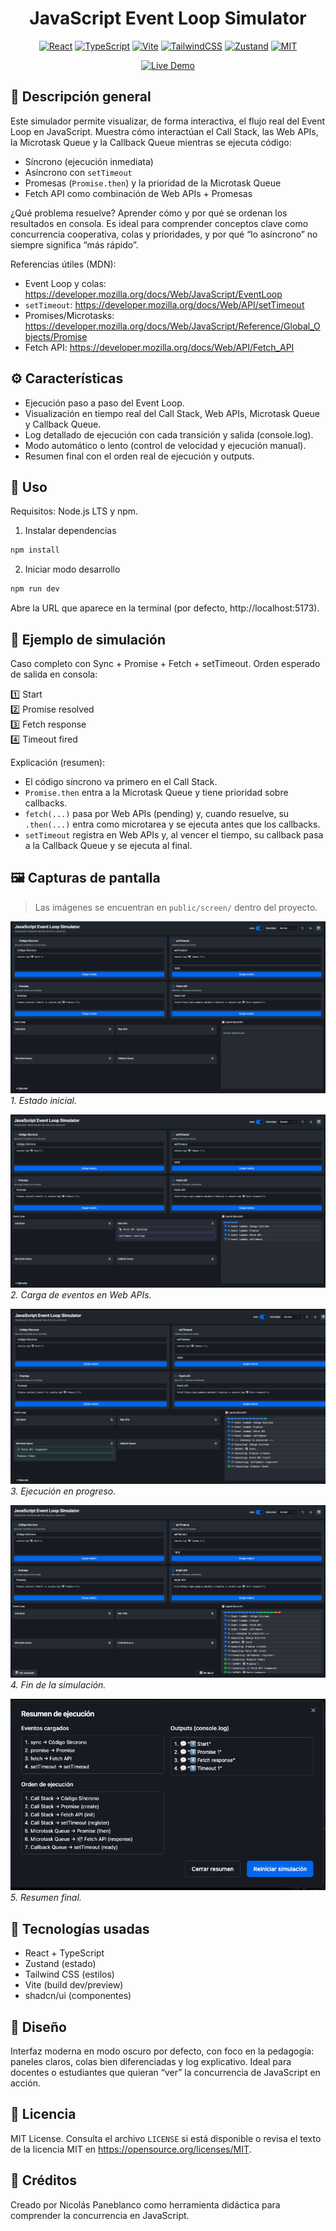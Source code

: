 <div align="center">

# JavaScript Event Loop Simulator

[![React](https://img.shields.io/badge/React-20232A?style=for-the-badge&logo=react&logoColor=61DAFB)](https://react.dev/)
[![TypeScript](https://img.shields.io/badge/TypeScript-3178C6?style=for-the-badge&logo=typescript&logoColor=white)](https://www.typescriptlang.org/)
[![Vite](https://img.shields.io/badge/Vite-646CFF?style=for-the-badge&logo=vite&logoColor=white)](https://vitejs.dev/)
[![TailwindCSS](https://img.shields.io/badge/TailwindCSS-38B2AC?style=for-the-badge&logo=tailwindcss&logoColor=white)](https://tailwindcss.com/)
[![Zustand](https://img.shields.io/badge/Zustand-18181b?style=for-the-badge&logoColor=white)](https://github.com/pmndrs/zustand)
[![MIT](https://img.shields.io/badge/License-MIT-green?style=for-the-badge)](#-licencia)

[![Live Demo](https://img.shields.io/badge/Live%20Demo-GitHub%20Pages-2ea44f?style=for-the-badge&logo=github)](https://pmNiko.github.io/JS-Event-Loop-Simulator/)

</div>

## 🧠 Descripción general

Este simulador permite visualizar, de forma interactiva, el flujo real del Event Loop en JavaScript. Muestra cómo interactúan el Call Stack, las Web APIs, la Microtask Queue y la Callback Queue mientras se ejecuta código:

- Síncrono (ejecución inmediata)
- Asíncrono con `setTimeout`
- Promesas (`Promise.then`) y la prioridad de la Microtask Queue
- Fetch API como combinación de Web APIs + Promesas

¿Qué problema resuelve? Aprender cómo y por qué se ordenan los resultados en consola. Es ideal para comprender conceptos clave como concurrencia cooperativa, colas y prioridades, y por qué “lo asíncrono” no siempre significa “más rápido”.

Referencias útiles (MDN):
- Event Loop y colas: https://developer.mozilla.org/docs/Web/JavaScript/EventLoop
- `setTimeout`: https://developer.mozilla.org/docs/Web/API/setTimeout
- Promises/Microtasks: https://developer.mozilla.org/docs/Web/JavaScript/Reference/Global_Objects/Promise
- Fetch API: https://developer.mozilla.org/docs/Web/API/Fetch_API

## ⚙️ Características

- Ejecución paso a paso del Event Loop.
- Visualización en tiempo real del Call Stack, Web APIs, Microtask Queue y Callback Queue.
- Log detallado de ejecución con cada transición y salida (console.log).
- Modo automático o lento (control de velocidad y ejecución manual).
- Resumen final con el orden real de ejecución y outputs.

## 🚀 Uso

Requisitos: Node.js LTS y npm.

1. Instalar dependencias

```bash
npm install
```

2. Iniciar modo desarrollo

```bash
npm run dev
```

Abre la URL que aparece en la terminal (por defecto, http://localhost:5173).

## 🧩 Ejemplo de simulación

Caso completo con Sync + Promise + Fetch + setTimeout. Orden esperado de salida en consola:

1️⃣ Start  
2️⃣ Promise resolved  
3️⃣ Fetch response  
4️⃣ Timeout fired

Explicación (resumen):
- El código síncrono va primero en el Call Stack.
- `Promise.then` entra a la Microtask Queue y tiene prioridad sobre callbacks.
- `fetch(...)` pasa por Web APIs (pending) y, cuando resuelve, su `.then(...)` entra como microtarea y se ejecuta antes que los callbacks.
- `setTimeout` registra en Web APIs y, al vencer el tiempo, su callback pasa a la Callback Queue y se ejecuta al final.

## 🖼️ Capturas de pantalla

> Las imágenes se encuentran en `public/screen/` dentro del proyecto.

![Estado inicial](public/screen/1.init.png)
_1. Estado inicial._

![Carga de eventos en Web APIs](public/screen/2.load.png)
_2. Carga de eventos en Web APIs._

![Ejecución en progreso](public/screen/3.progress.png)
_3. Ejecución en progreso._

![Fin de la simulación](public/screen/4.end.png)
_4. Fin de la simulación._

![Resumen final](public/screen/5.resume.png)
_5. Resumen final._

## 🧱 Tecnologías usadas

- React + TypeScript
- Zustand (estado)
- Tailwind CSS (estilos)
- Vite (build dev/preview)
- shadcn/ui (componentes)

## 🎨 Diseño

Interfaz moderna en modo oscuro por defecto, con foco en la pedagogía: paneles claros, colas bien diferenciadas y log explicativo. Ideal para docentes o estudiantes que quieran “ver” la concurrencia de JavaScript en acción.

## 📄 Licencia

MIT License. Consulta el archivo `LICENSE` si está disponible o revisa el texto de la licencia MIT en https://opensource.org/licenses/MIT.

## 🌟 Créditos

Creado por Nicolás Paneblanco como herramienta didáctica para comprender la concurrencia en JavaScript.
